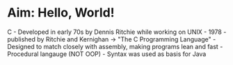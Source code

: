 # Aim: Hello, World!

C
    - Developed in early 70s by Dennis Ritchie while working on UNIX
    - 1978 - published by Ritchie and Kernighan -> "The C Programming Language"
    - Designed to match closely with assembly, making programs lean and fast
    - Procedural langauge (NOT OOP)
    - Syntax was used as basis for Java
